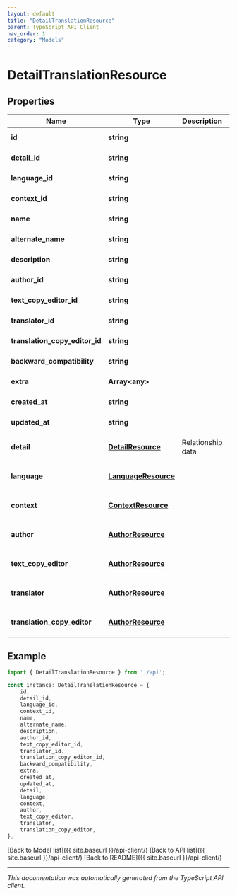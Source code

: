 ```yaml
---
layout: default
title: "DetailTranslationResource"
parent: TypeScript API Client
nav_order: 1
category: "Models"
---
```


# DetailTranslationResource


## Properties

Name | Type | Description | Notes
------------ | ------------- | ------------- | -------------
**id** | **string** |  | [default to undefined]
**detail_id** | **string** |  | [default to undefined]
**language_id** | **string** |  | [default to undefined]
**context_id** | **string** |  | [default to undefined]
**name** | **string** |  | [default to undefined]
**alternate_name** | **string** |  | [default to undefined]
**description** | **string** |  | [default to undefined]
**author_id** | **string** |  | [default to undefined]
**text_copy_editor_id** | **string** |  | [default to undefined]
**translator_id** | **string** |  | [default to undefined]
**translation_copy_editor_id** | **string** |  | [default to undefined]
**backward_compatibility** | **string** |  | [default to undefined]
**extra** | **Array&lt;any&gt;** |  | [default to undefined]
**created_at** | **string** |  | [default to undefined]
**updated_at** | **string** |  | [default to undefined]
**detail** | [**DetailResource**](DetailResource.md) | Relationship data | [optional] [default to undefined]
**language** | [**LanguageResource**](LanguageResource.md) |  | [optional] [default to undefined]
**context** | [**ContextResource**](ContextResource.md) |  | [optional] [default to undefined]
**author** | [**AuthorResource**](AuthorResource.md) |  | [optional] [default to undefined]
**text_copy_editor** | [**AuthorResource**](AuthorResource.md) |  | [optional] [default to undefined]
**translator** | [**AuthorResource**](AuthorResource.md) |  | [optional] [default to undefined]
**translation_copy_editor** | [**AuthorResource**](AuthorResource.md) |  | [optional] [default to undefined]

## Example

```typescript
import { DetailTranslationResource } from './api';

const instance: DetailTranslationResource = {
    id,
    detail_id,
    language_id,
    context_id,
    name,
    alternate_name,
    description,
    author_id,
    text_copy_editor_id,
    translator_id,
    translation_copy_editor_id,
    backward_compatibility,
    extra,
    created_at,
    updated_at,
    detail,
    language,
    context,
    author,
    text_copy_editor,
    translator,
    translation_copy_editor,
};
```

[Back to Model list]({{ site.baseurl }}/api-client/) [Back to API list]({{ site.baseurl }}/api-client/) [Back to README]({{ site.baseurl }}/api-client/)


---

*This documentation was automatically generated from the TypeScript API client.*
